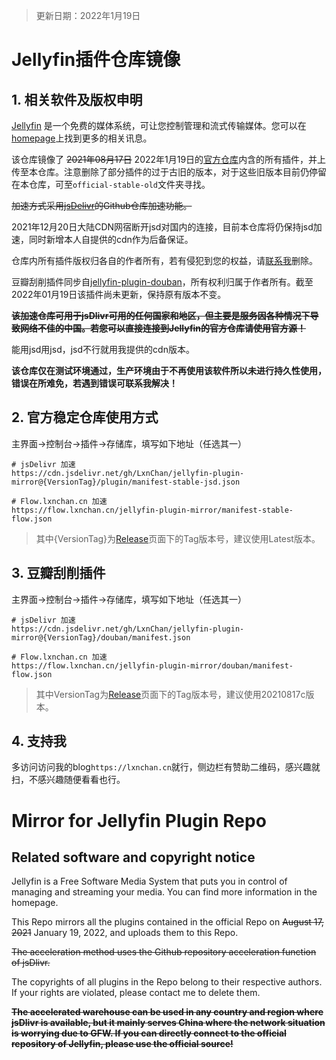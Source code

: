 > 更新日期：2022年1月19日

# Jellyfin插件仓库镜像

## 1. 相关软件及版权申明

[Jellyfin](https://github.com/jellyfin/jellyfin) 是一个免费的媒体系统，可让您控制管理和流式传输媒体。您可以在 [homepage](https://jellyfin.media/)上找到更多的相关讯息。

该仓库镜像了 ~~2021年08月17日~~ 2022年1月19日的[官方仓库](https://repo.jellyfin.org/releases/plugin/manifest-stable.json)内含的所有插件，并上传至本仓库。注意删除了部分插件的过于古旧的版本，对于这些旧版本目前仍停留在本仓库，可至`official-stable-old`文件夹寻找。

~~加速方式采用[jsDelivr](https://www.jsdelivr.com/)的Github仓库加速功能。~~

2021年12月20日大陆CDN网宿断开jsd对国内的连接，目前本仓库将仍保持jsd加速，同时新增本人自提供的cdn作为后备保证。

仓库内所有插件版权归各自的作者所有，若有侵犯到您的权益，请[联系我](mailto:LxnChan@Outlook.com)删除。

豆瓣刮削插件同步自[jellyfin-plugin-douban](https://github.com/Libitum/jellyfin-plugin-douban)，所有权利归属于作者所有。截至2022年01月19日该插件尚未更新，保持原有版本不变。

~~**该加速仓库可用于jsDlivr可用的任何国家和地区，但主要是服务因各种情况下导致网络不佳的中国。若您可以直接连接到Jellyfin的官方仓库请使用官方源！**~~

能用jsd用jsd，jsd不行就用我提供的cdn版本。

**该仓库仅在测试环境通过，生产环境由于不再使用该软件所以未进行持久性使用，错误在所难免，若遇到错误可联系我解决！**

## 2. 官方稳定仓库使用方式

主界面→控制台→插件→存储库，填写如下地址（任选其一）

```link
# jsDelivr 加速
https://cdn.jsdelivr.net/gh/LxnChan/jellyfin-plugin-mirror@{VersionTag}/plugin/manifest-stable-jsd.json

# Flow.lxnchan.cn 加速
https://flow.lxnchan.cn/jellyfin-plugin-mirror/manifest-stable-flow.json
```

> 其中{VersionTag}为[Release](https://github.com/LxnChan/jellyfin-plugin-mirror/releases)页面下的Tag版本号，建议使用Latest版本。

## 3. 豆瓣刮削插件

主界面→控制台→插件→存储库，填写如下地址（任选其一）

```link
# jsDelivr 加速
https://cdn.jsdelivr.net/gh/LxnChan/jellyfin-plugin-mirror@{VersionTag}/douban/manifest.json

# Flow.lxnchan.cn 加速
https://flow.lxnchan.cn/jellyfin-plugin-mirror/douban/manifest-flow.json
```

> 其中VersionTag为[Release](https://github.com/LxnChan/jellyfin-plugin-mirror/releases)页面下的Tag版本号，建议使用20210817c版本。

## 4. 支持我

多访问访问我的blog`https://lxnchan.cn`就行，侧边栏有赞助二维码，感兴趣就扫，不感兴趣随便看看也行。

# Mirror for Jellyfin Plugin Repo

## Related software and copyright notice

Jellyfin is a Free Software Media System that puts you in control of managing and streaming your media. You can find more information in the homepage.

This Repo mirrors all the plugins contained in the official Repo on ~~August 17, 2021~~ January 19, 2022, and uploads them to this Repo.

~~The acceleration method uses the Github repository acceleration function of jsDlivr.~~

The copyrights of all plugins in the Repo belong to their respective authors. If your rights are violated, please contact me to delete them.

~~**The accelerated warehouse can be used in any country and region where jsDlivr is available, but it mainly serves China where the network situation is worrying due to GFW. If you can directly connect to the official repository of Jellyfin, please use the official source!**~~